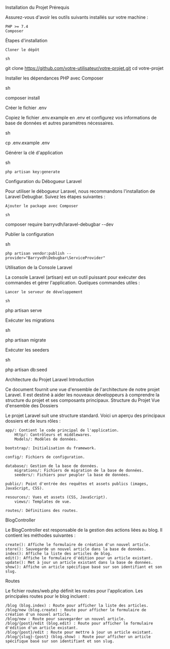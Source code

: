Installation du Projet
Prérequis

Assurez-vous d'avoir les outils suivants installés sur votre machine :

    PHP >= 7.4
    Composer

Étapes d'installation

    Cloner le dépôt

    sh

git clone https://github.com/votre-utilisateur/votre-projet.git
cd votre-projet

Installer les dépendances PHP avec Composer

sh

composer install

Créer le fichier .env

Copiez le fichier .env.example en .env et configurez vos informations de base de données et autres paramètres nécessaires.

sh

cp .env.example .env

Générer la clé d'application

sh

    php artisan key:generate

Configuration du Débogueur Laravel

Pour utiliser le débogueur Laravel, nous recommandons l'installation de Laravel Debugbar. Suivez les étapes suivantes :

    Ajouter le package avec Composer

    sh

composer require barryvdh/laravel-debugbar --dev

Publier la configuration

sh

    php artisan vendor:publish --provider="Barryvdh\Debugbar\ServiceProvider"

Utilisation de la Console Laravel

La console Laravel (artisan) est un outil puissant pour exécuter des commandes et gérer l'application. Quelques commandes utiles :

    Lancer le serveur de développement

    sh

php artisan serve

Exécuter les migrations

sh

php artisan migrate

Exécuter les seeders

sh

php artisan db:seed


Architecture du Projet Laravel
Introduction

Ce document fournit une vue d'ensemble de l'architecture de notre projet Laravel. Il est destiné à aider les nouveaux développeurs à comprendre la structure du projet et ses composants principaux.
Structure du Projet
Vue d'ensemble des Dossiers

Le projet Laravel suit une structure standard. Voici un aperçu des principaux dossiers et de leurs rôles :

    app/: Contient le code principal de l'application.
        Http/: Contrôleurs et middlewares.
        Models/: Modèles de données.

    bootstrap/: Initialisation du framework.

    config/: Fichiers de configuration.

    database/: Gestion de la base de données.
        migrations/: Fichiers de migration de la base de données.
        seeders/: Fichiers pour peupler la base de données.

    public/: Point d'entrée des requêtes et assets publics (images, JavaScript, CSS).

    resources/: Vues et assets (CSS, JavaScript).
        views/: Templates de vue.

    routes/: Définitions des routes.
    
BlogController

Le BlogController est responsable de la gestion des actions liées au blog. Il contient les méthodes suivantes :

    create(): Affiche le formulaire de création d'un nouvel article.
    store(): Sauvegarde un nouvel article dans la base de données.
    index(): Affiche la liste des articles de blog.
    edit(): Affiche le formulaire d'édition pour un article existant.
    update(): Met à jour un article existant dans la base de données.
    show(): Affiche un article spécifique basé sur son identifiant et son slug.
    
Routes

Le fichier routes/web.php définit les routes pour l'application. Les principales routes pour le blog incluent :

    /blog (blog.index) : Route pour afficher la liste des articles.
    /blog/new (blog.create) : Route pour afficher le formulaire de création d'un nouvel article.
    /blog/new : Route pour sauvegarder un nouvel article.
    /blog/{post}/edit (blog.edit) : Route pour afficher le formulaire d'édition d'un article existant.
    /blog/{post}/edit : Route pour mettre à jour un article existant.
    /blog/{slug}-{post} (blog.show) : Route pour afficher un article spécifique basé sur son identifiant et son slug.
